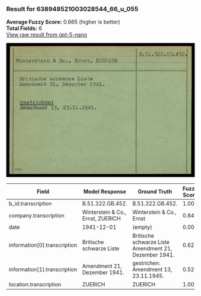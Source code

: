### Result for 638948521003028544_66_u_055
**Average Fuzzy Score:** 0.665 (higher is better)<br>
**Total Fields:** 6<br>
[View raw result from gpt-5-nano](https://github.com/RISE-UNIBAS/humanities_data_benchmark/blob/main/results/2025-10-24/T0311/request_T0311_638948521003028544_66_u_055.json)

<img src="https://github.com/RISE-UNIBAS/humanities_data_benchmark/blob/main/benchmarks/blacklist/images/638948521003028544_66_u_055.jpg?raw=true" alt="638948521003028544_66_u_055" width="600px">

| Field | Model Response | Ground Truth | Fuzzy Score | Match |
|-------|----------------|--------------|-------------|-------|
| b_id.transcription | B.51.322.GB.452. | B.51.322.GB.452. | 1.000 | ✅ |
| company.transcription | Winterstein & Co., Ernst, ZUERICH | Winterstein & Co., Ernst | 0.842 | ❌ |
| date | 1941-12-01 | (empty) | 0.000 | ❌ |
| information[0].transcription | Britische schwarze Liste | Britische schwarze Liste<br>Amendment 21, Dezember 1941. | 0.623 | ❌ |
| information[1].transcription | Amendment 21, Dezember 1941. | gestrichen:<br>Amendment 13, 23.11.1945. | 0.523 | ❌ |
| location.transcription | ZUERICH | ZUERICH | 1.000 | ✅ |
